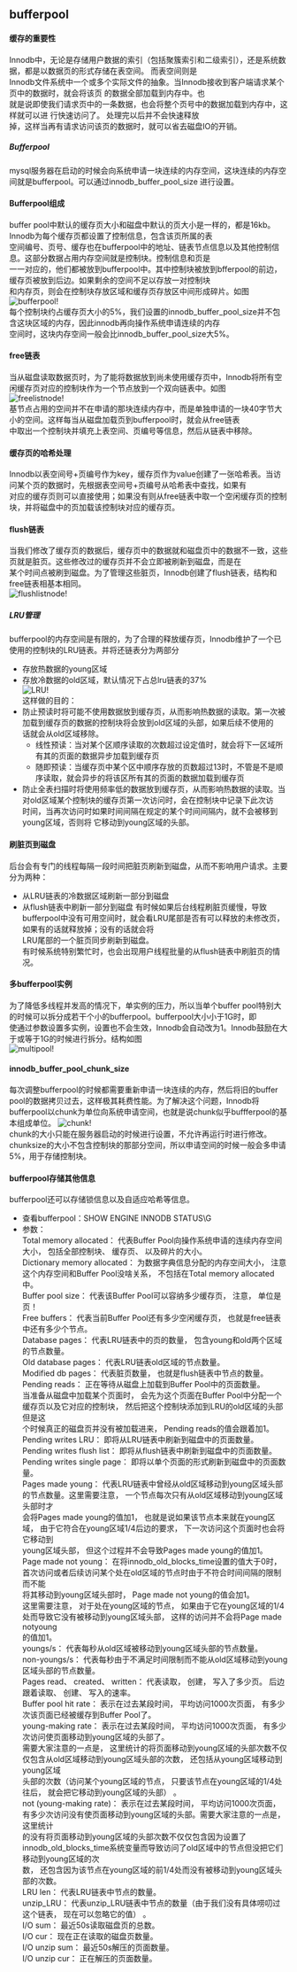 ## bufferpool  

#### 缓存的重要性
Innodb中，无论是存储用户数据的索引（包括聚簇索引和二级索引），还是系统数据，都是以数据页的形式存储在表空间。  而表空间则是  
Innodb文件系统中一个或多个实际文件的抽象。当Innodb接收到客户端请求某个页中的数据时，就会将该页  的数据全部加载到内存中。也  
就是说即使我们请求页中的一条数据，也会将整个页号中的数据加载到内存中，这样就可以进  行快速访问了。 处理完以后并不会快速释放  
掉，这样当再有请求访问该页的数据时，就可以省去磁盘IO的开销。    

##### Bufferpool
mysql服务器在启动的时候会向系统申请一块连续的内存空间，这块连续的内存空间就是bufferpool。可以通过innodb_buffer_pool_size
进行设置。  

#### Bufferpool组成  
buffer pool中默认的缓存页大小和磁盘中默认的页大小是一样的，都是16kb。Innodb为每个缓存页都设置了控制信息，包含该页所属的表  
空间编号、页号、缓存也在bufferpool中的地址、链表节点信息以及其他控制信息。这部分数据占用内存空间就是控制块。控制信息和页是  
一一对应的，他们都被放到bufferpool中。其中控制块被放到bfferpool的前边，缓存页被放到后边。如果剩余的空间不足以存放一对控制块  
和内存页，则会在控制块存放区域和缓存页存放区中间形成碎片。如图    
![bufferpool!](/studyforbat/pic/bufferpool.png "bufferpool")    
每个控制块约占缓存页大小的5%，我们设置的innodb_buffer_pool_size并不包含这块区域的内存，因此innodb再向操作系统申请连续的内存  
空间时，这块内存空间一般会比innodb_buffer_pool_size大5%。  

#### free链表
当从磁盘读取数据页时，为了能将数据放到尚未使用缓存页中，Innodb将所有空闲缓存页对应的控制块作为一个节点放到一个双向链表中。如图   
![freelistnode!](/studyforbat/pic/freelistnode.png "free链表")  
基节点占用的空间并不在申请的那块连续内存中，而是单独申请的一块40字节大小的空间。这样每当从磁盘加载页到bufferpool时，就会从free链表  
中取出一个控制块并填充上表空间、页编号等信息，然后从链表中移除。  

#### 缓存页的哈希处理  
Innodb以表空间号+页编号作为key，缓存页作为value创建了一张哈希表。当访问某个页的数据时，先根据表空间号+页编号从哈希表中查找，如果有  
对应的缓存页则可以直接使用；如果没有则从free链表中取一个空闲缓存页的控制块，并将磁盘中的页加载该控制块对应的缓存页。  

#### flush链表  
当我们修改了缓存页的数据后，缓存页中的数据就和磁盘页中的数据不一致，这些页就是脏页。这些修改过的缓存页并不会立即被刷新到磁盘，而是在  
某个时间点被刷到磁盘。为了管理这些脏页，Innodb创建了flush链表，结构和free链表相基本相同。   
![flushlistnode!](/studyforbat/pic/flushlistnode.png "flsuh链表")  

##### LRU管理
bufferpool的内存空间是有限的，为了合理的释放缓存页，Innodb维护了一个已使用的控制块的LRU链表。并将还链表分为两部分  
- 存放热数据的young区域  
- 存放冷数据的old区域，默认情况下占总lru链表的37%    
![LRU!](/studyforbat/pic/lrulistnode.png "LRU链表")  
这样做的目的：  
- 防止预读时将可能不使用数据放到缓存页，从而影响热数据的读取。第一次被加载到缓存页的数据的控制块将会放到old区域的头部，如果后续不使用的  
话就会从old区域移除。  
    - 线性预读：当对某个区顺序读取的次数超过设定值时，就会将下一区域所有其的页面的数据异步加载到缓存页  
    - 随即预读：当缓存页中某个区中顺序存放的页数超过13时，不管是不是顺序读取，就会异步的将该区所有其的页面的数据加载到缓存页    
- 防止全表扫描时将使用频率低的数据放到缓存页，从而影响热数据的读取。当对old区域某个控制块的缓存页第一次访问时，会在控制块中记录下此次访  
时间，当再次访问时如果时间间隔在规定的某个时间间隔内，就不会被移到young区域，否则将 它移动到young区域的头部。  

#### 刷脏页到磁盘
后台会有专门的线程每隔一段时间把脏页刷新到磁盘，从而不影响用户请求。主要分为两种：  
- 从LRU链表的冷数据区域刷新一部分到磁盘  
- 从flush链表中刷新一部分到磁盘
有时候如果后台线程刷脏页缓慢，导致bufferpool中没有可用空间时，就会看LRU尾部是否有可以释放的未修改页，如果有的话就释放掉；没有的话就会将  
LRU尾部的一个脏页同步刷新到磁盘。  
有时候系统特别繁忙时，也会出现用户线程批量的从flush链表中刷脏页的情况。


#### 多bufferpool实例  
为了降低多线程并发高的情况下，单实例的压力，所以当单个buffer pool特别大的时候可以拆分成若干个小的bufferpool。bufferpool大小小于1G时，即  
使通过参数设置多实例，设置也不会生效，Innodb会自动改为1。Innodb鼓励在大于或等于1G的时候进行拆分。结构如图  
![multipool!](/studyforbat/pic/mutipool.png "多实例")   

####  innodb_buffer_pool_chunk_size  
每次调整bufferpool的时候都需要重新申请一块连续的内存，然后将旧的buffer pool的数据拷贝过去，这样极其耗费性能。为了解决这个问题，Innodb将  
bufferpool以chunk为单位向系统申请空间，也就是说chunk似乎buffferpool的基本组成单位。 
![chunk!](/studyforbat/pic/chunk.png "chunk")   
chunk的大小只能在服务器启动的时候进行设置，不允许再运行时进行修改。chunksize的大小不包含控制块的那部分空间，所以申请空间的时候一般会多申请  
5%，用于存储控制块。  

#### bufferpool存储其他信息  
bufferpool还可以存储锁信息以及自适应哈希等信息。  
- 查看bufferpool：SHOW ENGINE INNODB STATUS\G  
- 参数：  
Total memory allocated： 代表Buffer Pool向操作系统申请的连续内存空间大小， 包括全部控制块、 缓存页、 以及碎片的大小。  
Dictionary memory allocated： 为数据字典信息分配的内存空间大小， 注意这个内存空间和Buffer Pool没啥关系， 不包括在Total memory allocated中。  
Buffer pool size： 代表该Buffer Pool可以容纳多少缓存页， 注意， 单位是页！  
Free buffers： 代表当前Buffer Pool还有多少空闲缓存页， 也就是free链表中还有多少个节点。  
Database pages： 代表LRU链表中的页的数量， 包含young和old两个区域的节点数量。  
Old database pages： 代表LRU链表old区域的节点数量。  
Modified db pages： 代表脏页数量， 也就是flush链表中节点的数量。  
Pending reads： 正在等待从磁盘上加载到Buffer Pool中的页面数量。  
当准备从磁盘中加载某个页面时， 会先为这个页面在Buffer Pool中分配一个缓存页以及它对应的控制块， 然后把这个控制块添加到LRU的old区域的头部但是这  
个时候真正的磁盘页并没有被加载进来， Pending reads的值会跟着加1。    
Pending writes LRU： 即将从LRU链表中刷新到磁盘中的页面数量。    
Pending writes flush list： 即将从flush链表中刷新到磁盘中的页面数量。    
Pending writes single page： 即将以单个页面的形式刷新到磁盘中的页面数量。    
Pages made young： 代表LRU链表中曾经从old区域移动到young区域头部的节点数量。这里需要注意， 一个节点每次只有从old区域移动到young区域头部时才  
会将Pages made young的值加1， 也就是说如果该节点本来就在young区域， 由于它符合在young区域1/4后边的要求， 下一次访问这个页面时也会将它移动到  
young区域头部， 但这个过程并不会导致Pages made young的值加1。
Page made not young： 在将innodb_old_blocks_time设置的值大于0时， 首次访问或者后续访问某个处在old区域的节点时由于不符合时间间隔的限制而不能  
将其移动到young区域头部时， Page made not young的值会加1。  
这里需要注意， 对于处在young区域的节点， 如果由于它在young区域的1/4处而导致它没有被移动到young区域头部， 这样的访问并不会将Page made notyoung  
的值加1。    
youngs/s： 代表每秒从old区域被移动到young区域头部的节点数量。  
non-youngs/s： 代表每秒由于不满足时间限制而不能从old区域移动到young区域头部的节点数量。    
Pages read、 created、 written： 代表读取， 创建， 写入了多少页。 后边跟着读取、 创建、 写入的速率。    
Buffer pool hit rate： 表示在过去某段时间， 平均访问1000次页面， 有多少次该页面已经被缓存到Buffer Pool了。    
young-making rate： 表示在过去某段时间， 平均访问1000次页面， 有多少次访问使页面移动到young区域的头部了。    
需要大家注意的一点是， 这里统计的将页面移动到young区域的头部次数不仅仅包含从old区域移动到young区域头部的次数， 还包括从young区域移动到young区域  
头部的次数（访问某个young区域的节点， 只要该节点在young区域的1/4处往后， 就会把它移动到young区域的头部） 。  
not (young-making rate)： 表示在过去某段时间， 平均访问1000次页面， 有多少次访问没有使页面移动到young区域的头部。需要大家注意的一点是，这里统计  
的没有将页面移动到young区域的头部次数不仅仅包含因为设置了innodb_old_blocks_time系统变量而导致访问了old区域中的节点但没把它们移动到young区域的次  
数， 还包含因为该节点在young区域的前1/4处而没有被移动到young区域头部的次数。  
LRU len： 代表LRU链表中节点的数量。  
unzip_LRU： 代表unzip_LRU链表中节点的数量（由于我们没有具体唠叨过这个链表， 现在可以忽略它的值） 。  
I/O sum： 最近50s读取磁盘页的总数。  
I/O cur： 现在正在读取的磁盘页数量。  
I/O unzip sum： 最近50s解压的页面数量。  
I/O unzip cur： 正在解压的页面数量。  
